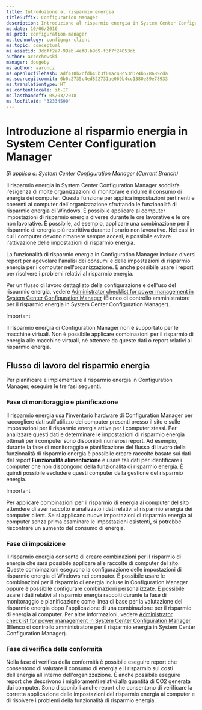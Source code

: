 ```yaml
---
title: Introduzione al risparmio energia
titleSuffix: Configuration Manager
description: Introduzione al risparmio energia in System Center Configuration Manager.
ms.date: 10/06/2016
ms.prod: configuration-manager
ms.technology: configmgr-client
ms.topic: conceptual
ms.assetid: 3ddff2a7-99eb-4ef8-b969-f3f7f24053db
author: aczechowski
manager: dougeby
ms.author: aaroncz
ms.openlocfilehash: adf410b2cfdb45b3f01ac48c53d324b678689cda
ms.sourcegitcommit: 0b0c2735c4ed822731ae069b4cc1380e89e78933
ms.translationtype: HT
ms.contentlocale: it-IT
ms.lasthandoff: 05/03/2018
ms.locfileid: "32334590"
---
```

# <a name="introduction-to-power-management-in-system-center-configuration-manager"></a>Introduzione al risparmio energia in System Center Configuration Manager

*Si applica a: System Center Configuration Manager (Current Branch)*

Il risparmio energia in System Center Configuration Manager soddisfa l'esigenza di molte organizzazioni di monitorare e ridurre il consumo di energia dei computer. Questa funzione per applica impostazioni pertinenti e coerenti ai computer dell'organizzazione sfruttando le funzionalità di risparmio energia di Windows. È possibile applicare ai computer impostazioni di risparmio energia diverse durante le ore lavorative e le ore non lavorative. È possibile, ad esempio, applicare una combinazione per il risparmio di energia più restrittiva durante l'orario non lavorativo. Nei casi in cui i computer devono rimanere sempre accesi, è possibile evitare l'attivazione delle impostazioni di risparmio energia.  

 La funzionalità di risparmio energia in Configuration Manager include diversi report per agevolare l'analisi dei consumi e delle impostazioni di risparmio energia per i computer nell'organizzazione. È anche possibile usare i report per risolvere i problemi relativi al risparmio energia.  

 Per un flusso di lavoro dettagliato della configurazione e dell'uso del risparmio energia, vedere [Administrator checklist for power management in System Center Configuration Manager](../../../../core/clients/manage/power/administrator-checklist-for-power-management.md) (Elenco di controllo amministratore per il risparmio energia in System Center Configuration Manager).  

> [!IMPORTANT]  
>  Il risparmio energia di Configuration Manager non è supportato per le macchine virtuali. Non è possibile applicare combinazioni per il risparmio di energia alle macchine virtuali, né ottenere da queste dati o report relativi al risparmio energia.  

## <a name="the-power-management-workflow"></a>Flusso di lavoro del risparmio energia  
 Per pianificare e implementare il risparmio energia in Configuration Manager, eseguire le tre fasi seguenti.  

### <a name="monitoring-and-planning-phase"></a>Fase di monitoraggio e pianificazione  
 Il risparmio energia usa l'inventario hardware di Configuration Manager per raccogliere dati sull'utilizzo dei computer presenti presso il sito e sulle impostazioni per il risparmio energia attive per i computer stessi. Per analizzare questi dati e determinare le impostazioni di risparmio energia ottimali per i computer sono disponibili numerosi report. Ad esempio, durante la fase di monitoraggio e pianificazione del flusso di lavoro della funzionalità di risparmio energia è possibile creare raccolte basate sui dati del report **Funzionalità alimentazione** e usare tali dati per identificare i computer che non dispongono della funzionalità di risparmio energia. È quindi possibile escludere questi computer dalla gestione del risparmio energia.  

> [!IMPORTANT]  
>  Per applicare combinazioni per il risparmio di energia ai computer del sito attendere di aver raccolto e analizzato i dati relativi al risparmio energia dei computer client. Se si applicano nuove impostazioni di risparmio energia ai computer senza prima esaminare le impostazioni esistenti, si potrebbe riscontrare un aumento del consumo di energia.  

### <a name="enforcement-phase"></a>Fase di imposizione  
 Il risparmio energia consente di creare combinazioni per il risparmio di energia che sarà possibile applicare alle raccolte di computer del sito. Queste combinazioni eseguono la configurazione delle impostazioni di risparmio energia di Windows nei computer. È possibile usare le combinazioni per il risparmio di energia incluse in Configuration Manager oppure è possibile configurare combinazioni personalizzate. È possibile usare i dati relativi al risparmio energia raccolti durante la fase di monitoraggio e pianificazione come linea di base per la valutazione del risparmio energia dopo l'applicazione di una combinazione per il risparmio di energia ai computer. Per altre informazioni, vedere [Administrator checklist for power management in System Center Configuration Manager](../../../../core/clients/manage/power/administrator-checklist-for-power-management.md) (Elenco di controllo amministratore per il risparmio energia in System Center Configuration Manager).  

### <a name="compliance-phase"></a>Fase di verifica della conformità  
 Nella fase di verifica della conformità è possibile eseguire report che consentono di valutare il consumo di energia e il risparmio sui costi dell'energia all'interno dell'organizzazione. È anche possibile eseguire report che descrivono i miglioramenti relativi alla quantità di CO2 generata dai computer. Sono disponibili anche report che consentono di verificare la corretta applicazione delle impostazioni del risparmio energia ai computer e di risolvere i problemi della funzionalità di risparmio energia.  
